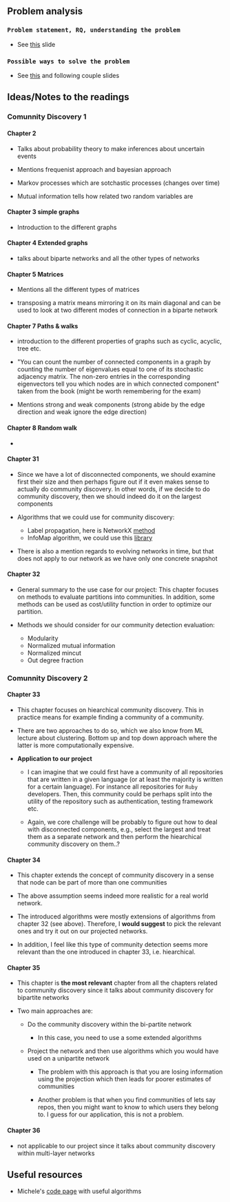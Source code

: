 ## Problem analysis

### `Problem statement, RQ, understanding the problem`

- See [this](https://docs.google.com/presentation/d/13dyLBafxCt2VNjRtrBzkrYpuNhHQViyT52FdB1JcBHQ/edit#slide=id.g100a2b6b40c_0_0) slide

### `Possible ways to solve the problem`

- See [this](https://docs.google.com/presentation/d/13dyLBafxCt2VNjRtrBzkrYpuNhHQViyT52FdB1JcBHQ/edit#slide=id.g100b71d134b_0_0) and following couple slides

## Ideas/Notes to the readings

### Comunnity Discovery 1


#### Chapter 2

- Talks about probability theory to make inferences about uncertain events

- Mentions frequenist approach and bayesian approach 

- Markov processes which are sotchastic processes (changes over time)

- Mutual information tells how related two random variables are

#### Chapter 3 simple graphs

- Introduction to the different graphs


#### Chapter 4 Extended graphs

- talks about biparte networks and all the other types of networks

#### Chapter 5 Matrices

- Mentions all the different types of matrices

- transposing a matrix means mirroring it on its main diagonal and can be used to look at two different modes of connection in a biparte network

#### Chapter 7 Paths & walks

- introduction to the different properties of graphs such as cyclic, acyclic, tree etc.

- "You can count the number of connected components in a graph by counting the number of eigenvalues equal to one of its stochastic adjacency matrix. The non-zero entries in the corresponding eigenvectors tell you which nodes are in which connected component" taken from the book (might be worth remembering for the exam)

- Mentions strong and weak components (strong abide by the edge direction and weak ignore the edge direction)

#### Chapter 8 Random walk

- 

#### Chapter 31

- Since we have a lot of disconnected components, we should examine first their size and then perhaps figure out if it even makes sense to actually do community discovery. In other words, if we decide to do community discovery, then we should indeed do it on the largest components

- Algorithms that we could use for community discovery:

  - Label propagation, here is NetworkX [method](https://networkx.org/documentation/stable/reference/algorithms/generated/networkx.algorithms.community.label_propagation.label_propagation_communities.html#networkx.algorithms.community.label_propagation.label_propagation_communities)
  - InfoMap algorithm, we could use this [library](https://mapequation.github.io/infomap/index.html)

- There is also a mention regards to evolving networks in time, but that does not apply to our network as we have only one concrete snapshot

#### Chapter 32

- General summary to the use case for our project: This chapter focuses on methods to evaluate partitions into communities. In addition, some methods can be used as cost/utility function in order to optimize our partition.

- Methods we should consider for our community detection evaluation:
  - Modularity
  - Normalized mutual information
  - Normalized mincut
  - Out degree fraction

### Comunnity Discovery 2

#### Chapter 33

- This chapter focuses on hiearchical community discovery. This in practice means for example finding a community of a community.

- There are two approaches to do so, which we also know from ML lecture about clustering. Bottom up and top down approach where the latter is more computationally expensive.

- **Application to our project**

  - I can imagine that we could first have a community of all repositories that are written in a given language (or at least the majority is written for a certain language). For instance all repositories for `Ruby` developers. Then, this community could be perhaps split into the utility of the repository such as authentication, testing framework etc.

  - Again, we core challenge will be probably to figure out how to deal with disconnected components, e.g., select the largest and treat them as a separate network and then perform the hiearchical community discovery on them..?

#### Chapter 34

- This chapter extends the concept of community discovery in a sense that node can be part of more than one communities

- The above assumption seems indeed more realistic for a real world network.

- The introduced algorithms were mostly extensions of algorithms from chapter 32 (see above). Therefore, I **would suggest** to pick the relevant ones and try it out on our projected networks.

- In addition, I feel like this type of community detection seems more relevant than the one introduced in chapter 33, i.e. hiearchical.

#### Chapter 35

- This chapter is **the most relevant** chapter from all the chapters related to community discovery since it talks about community discovery for bipartite networks

- Two main approaches are:

  - Do the community discovery within the bi-partite network
    - In this case, you need to use a some extended algorithms
  - Project the network and then use algorithms which you would have used on a unipartite network

    - The problem with this approach is that you are losing information using the projection which then leads for poorer estimates of communities

    - Another problem is that when you find communities of lets say repos, then you might want to know to which users they belong to. I guess for our application, this is not a problem.

#### Chapter 36

- not applicable to our project since it talks about community discovery within multi-layer networks

## Useful resources

- Michele's [code page](https://www.michelecoscia.com/?page_id=25) with useful algorithms
